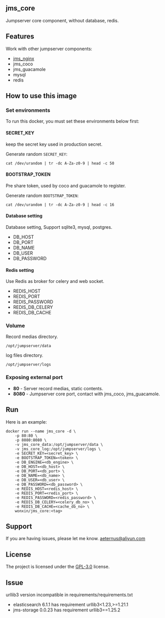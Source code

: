 ## jms_core
Jumpserver core component, without database, redis.

## Features
Work with other jumpserver components:
* [jms_nginx](https://cloud.docker.com/repository/docker/wonxin/jms_nginx)
* jms_coco
* jms_guacamole
* mysql
* redis

## How to use this image

### Set environments
To run this docker, you must set these environments below first:

####  SECRET_KEY
keep the secret key used in production secret.

Generate random `SECRET_KEY`:
```
cat /dev/urandom | tr -dc A-Za-z0-9 | head -c 50
```

#### BOOTSTRAP_TOKEN
Pre share token, used by coco and guacamole to register.

Generate random `BOOTSTRAP_TOKEN`:
```
cat /dev/urandom | tr -dc A-Za-z0-9 | head -c 16
```

#### Database setting
Database setting, Support sqlite3, mysql, postgres.

* DB_HOST
* DB_PORT
* DB_NAME
* DB_USER
* DB_PASSWORD

#### Redis setting
Use Redis as broker for celery and web socket.

* REDIS_HOST
* REDIS_PORT
* REDIS_PASSWORD
* REDIS_DB_CELERY
* REDIS_DB_CACHE

### Volume
Record medias directory.
```
/opt/jumpserver/data
```

log files directory.
```
/opt/jumpserver/logs
```

### Exposing external port
* **80** - Server record medias, static contents.
* **8080** - Jumpserver core port, contact with jms_coco, jms_guacamole.

## Run
Here is an example:
```
docker run --name jms_core -d \
    -p 80:80 \
    -p 8080:8080 \
    -v jms_core_data:/opt/jumpserver/data \
    -v jms_core_log:/opt/jumpserver/logs \
    -e SECRET_KEY=<secret_key> \
    -e BOOTSTRAP_TOKEN=<token> \
    -e DB_ENGINE=<db_engine> \
    -e DB_HOST=<db_host> \
    -e DB_PORT=<db_port> \
    -e DB_NAME=<db_name> \
    -e DB_USER=<db_user> \
    -e DB_PASSWORD=<db_password> \
    -e REDIS_HOST=<redis_host> \
    -e REDIS_PORT=<redis_port> \
    -e REDIS_PASSWORD=<redis_password> \
    -e REDIS_DB_CELERY=<celery_db_no> \
    -e REDIS_DB_CACHE=<cache_db_no> \
    wonxin/jms_core:<tag>
```

## Support
If you are having issues, please let me know. <aeternus@aliyun.com>

## License
The project is licensed under the [GPL-3.0](https://www.gnu.org/licenses/gpl-3.0.en.html) license.

## Issue

urllib3 version incompatible in requirements/requirements.txt

* elasticsearch 6.1.1 has requirement urllib3<1.23,>=1.21.1
* jms-storage 0.0.23 has requirement urllib3==1.25.2
